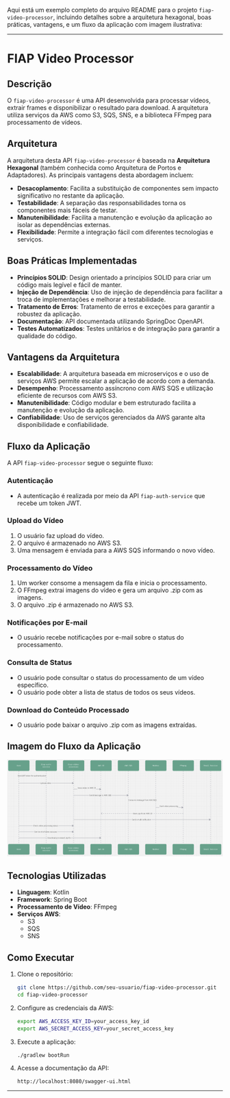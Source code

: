 Aqui está um exemplo completo do arquivo README para o projeto `fiap-video-processor`, incluindo detalhes sobre a arquitetura hexagonal, boas práticas, vantagens, e um fluxo da aplicação com imagem ilustrativa:

---

# FIAP Video Processor

## Descrição

O `fiap-video-processor` é uma API desenvolvida para processar vídeos, extrair frames e disponibilizar o resultado para download. A arquitetura utiliza serviços da AWS como S3, SQS, SNS, e a biblioteca FFmpeg para processamento de vídeos.

## Arquitetura

A arquitetura desta API `fiap-video-processor` é baseada na **Arquitetura Hexagonal** (também conhecida como Arquitetura de Portos e Adaptadores). As principais vantagens desta abordagem incluem:

- **Desacoplamento**: Facilita a substituição de componentes sem impacto significativo no restante da aplicação.
- **Testabilidade**: A separação das responsabilidades torna os componentes mais fáceis de testar.
- **Manutenibilidade**: Facilita a manutenção e evolução da aplicação ao isolar as dependências externas.
- **Flexibilidade**: Permite a integração fácil com diferentes tecnologias e serviços.

## Boas Práticas Implementadas

- **Princípios SOLID**: Design orientado a princípios SOLID para criar um código mais legível e fácil de manter.
- **Injeção de Dependência**: Uso de injeção de dependência para facilitar a troca de implementações e melhorar a testabilidade.
- **Tratamento de Erros**: Tratamento de erros e exceções para garantir a robustez da aplicação.
- **Documentação**: API documentada utilizando SpringDoc OpenAPI.
- **Testes Automatizados**: Testes unitários e de integração para garantir a qualidade do código.

## Vantagens da Arquitetura

- **Escalabilidade**: A arquitetura baseada em microserviços e o uso de serviços AWS permite escalar a aplicação de acordo com a demanda.
- **Desempenho**: Processamento assíncrono com AWS SQS e utilização eficiente de recursos com AWS S3.
- **Manutenibilidade**: Código modular e bem estruturado facilita a manutenção e evolução da aplicação.
- **Confiabilidade**: Uso de serviços gerenciados da AWS garante alta disponibilidade e confiabilidade.

## Fluxo da Aplicação

A API `fiap-video-processor` segue o seguinte fluxo:

### Autenticação

- A autenticação é realizada por meio da API `fiap-auth-service` que recebe um token JWT.

### Upload do Vídeo

1. O usuário faz upload do vídeo.
2. O arquivo é armazenado no AWS S3.
3. Uma mensagem é enviada para a AWS SQS informando o novo vídeo.

### Processamento do Vídeo

1. Um worker consome a mensagem da fila e inicia o processamento.
2. O FFmpeg extrai imagens do vídeo e gera um arquivo .zip com as imagens.
3. O arquivo .zip é armazenado no AWS S3.

### Notificações por E-mail

- O usuário recebe notificações por e-mail sobre o status do processamento.

### Consulta de Status

- O usuário pode consultar o status do processamento de um vídeo específico.
- O usuário pode obter a lista de status de todos os seus vídeos.

### Download do Conteúdo Processado

- O usuário pode baixar o arquivo .zip com as imagens extraídas.

## Imagem do Fluxo da Aplicação

![Diagrama](/docs/img/diagrama.png)

## Tecnologias Utilizadas

- **Linguagem**: Kotlin
- **Framework**: Spring Boot
- **Processamento de Vídeo**: FFmpeg
- **Serviços AWS**:
  - S3
  - SQS
  - SNS

## Como Executar

1. Clone o repositório:
    ```sh
    git clone https://github.com/seu-usuario/fiap-video-processor.git
    cd fiap-video-processor
    ```

2. Configure as credenciais da AWS:
    ```sh
    export AWS_ACCESS_KEY_ID=your_access_key_id
    export AWS_SECRET_ACCESS_KEY=your_secret_access_key
    ```

3. Execute a aplicação:
    ```sh
    ./gradlew bootRun
    ```

4. Acesse a documentação da API:
    ```
    http://localhost:8080/swagger-ui.html
    ```

---

